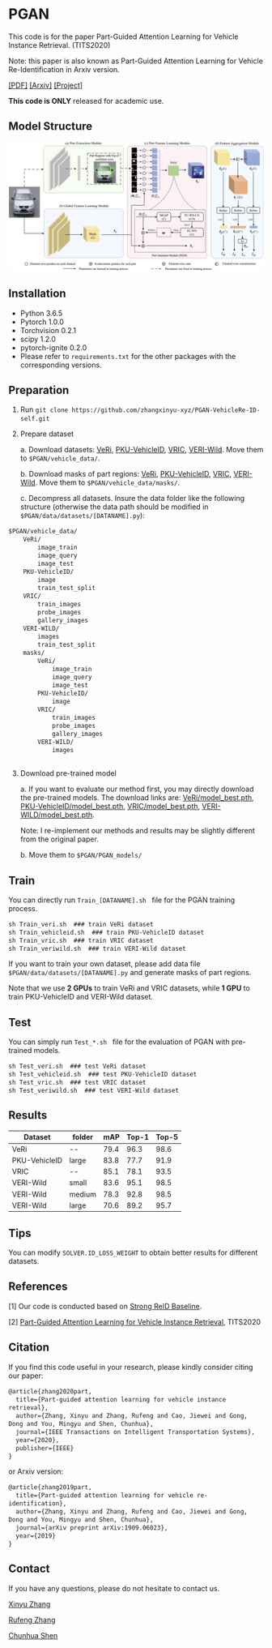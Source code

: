 # PGAN

This code is for the paper Part-Guided Attention Learning for Vehicle Instance Retrieval. (TITS2020)

Note: this paper is also known as Part-Guided Attention Learning for Vehicle Re-Identification in Arxiv version.

[[PDF]](https://ieeexplore.ieee.org/document/9244142)
[[Arxiv]](https://arxiv.org/abs/1909.06023v4)
[[Project]](https://github.com/zhangxinyu-xyz/PGAN-VehicleRe-ID-self/)

**This code is ONLY** released for academic use.

## Model Structure
<div align=center>
<img src='imgs/pipeline.png' width='800'>
</div>

## Installation

- Python 3.6.5 
- Pytorch 1.0.0 
- Torchvision 0.2.1
- scipy 1.2.0
- pytorch-ignite 0.2.0
- Please refer to `requirements.txt` for the other packages with the corresponding versions.

## Preparation
1. Run `git clone https://github.com/zhangxinyu-xyz/PGAN-VehicleRe-ID-self.git`
2. Prepare dataset

    a. Download datasets: [VeRi](https://github.com/JDAI-CV/VeRidataset), [PKU-VehicleID](https://pkuml.org/resources/pku-vehicleid.html), [VRIC](https://qmul-vric.github.io/), [VERI-Wild](https://github.com/PKU-IMRE/VERI-Wild). Move them to ```$PGAN/vehicle_data/```.

    b. Download masks of part regions: [VeRi](https://github.com/JDAI-CV/VeRidataset), [PKU-VehicleID](https://pkuml.org/resources/pku-vehicleid.html), [VRIC](https://qmul-vric.github.io/), [VERI-Wild](https://github.com/PKU-IMRE/VERI-Wild). Move them to ```$PGAN/vehicle_data/masks/```.

    c. Decompress all datasets. Insure the data folder like the following structure (otherwise the data path should be modified in ```$PGAN/data/datasets/[DATANAME].py```):
```
$PGAN/vehicle_data/
    VeRi/
        image_train
        image_query
        image_test
    PKU-VehicleID/
        image
        train_test_split
    VRIC/
        train_images
        probe_images
        gallery_images
    VERI-WILD/
        images
        train_test_split
    masks/
        VeRi/
            image_train
            image_query
            image_test
        PKU-VehicleID/
            image
        VRIC/
            train_images
            probe_images
            gallery_images
        VERI-WILD/
            images
        
```
3. Download pre-trained model

    a. If you want to evaluate our method first, you may directly download the pre-trained models. The download links are: [VeRi/model_best.pth](https://drive.google.com/drive/folders/1agfeth3tQ2lpjI7A6AiLGQ0AwzDqvsne?usp=sharing), [PKU-VehicleID/model_best.pth](https://drive.google.com/drive/folders/1agfeth3tQ2lpjI7A6AiLGQ0AwzDqvsne?usp=sharing), [VRIC/model_best.pth](https://drive.google.com/drive/folders/1agfeth3tQ2lpjI7A6AiLGQ0AwzDqvsne?usp=sharing), [VERI-WILD/model_best.pth](https://drive.google.com/drive/folders/1agfeth3tQ2lpjI7A6AiLGQ0AwzDqvsne?usp=sharing).
    
    Note: I re-implement our methods and results may be slightly different from the original paper. 
    
    b. Move them to ```$PGAN/PGAN_models/```

## Train
You can directly run `Train_[DATANAME].sh ` file for the PGAN training process.

```
sh Train_veri.sh  ### train VeRi dataset
sh Train_vehicleid.sh  ### train PKU-VehicleID dataset
sh Train_vric.sh  ### train VRIC dataset
sh Train_veriwild.sh  ### train VERI-Wild dataset
```

If you want to train your own dataset, please add data file ```$PGAN/data/datasets/[DATANAME].py``` and generate masks of part regions.

Note that we use **2 GPUs** to train VeRi and VRIC datasets, while **1 GPU** to train PKU-VehicleID and VERI-Wild dataset.

## Test
You can simply run `Test_*.sh ` file for the evaluation of PGAN with pre-trained models.

```
sh Test_veri.sh  ### test VeRi dataset
sh Test_vehicleid.sh  ### test PKU-VehicleID dataset
sh Test_vric.sh  ### test VRIC dataset
sh Test_veriwild.sh  ### test VERI-Wild dataset
```

## Results
| Dataset | folder | mAP | Top-1 | Top-5 |
| --- | -- | -- | -- | -- |
| VeRi | -- | 79.4 | 96.3 | 98.6 |
| PKU-VehicleID | large | 83.8 | 77.7 | 91.9 |
| VRIC | -- | 85.1 | 78.1 | 93.5 |
| VERI-Wild | small | 83.6 | 95.1 | 98.5 | 
| VERI-Wild | medium | 78.3 | 92.8 | 98.5 | 
| VERI-Wild | large | 70.6 | 89.2 | 95.7 | 

## Tips
You can modify ```SOLVER.ID_LOSS_WEIGHT``` to obtain better results for different datasets. 

## References
[1] Our code is conducted based on [Strong ReID Baseline](https://github.com/michuanhaohao/reid-strong-baseline).

[2] [Part-Guided Attention Learning for Vehicle Instance Retrieval](https://ieeexplore.ieee.org/document/9244142), TITS2020

## Citation

If you find this code useful in your research, please kindly consider citing our paper:

    @article{zhang2020part,
      title={Part-guided attention learning for vehicle instance retrieval},
      author={Zhang, Xinyu and Zhang, Rufeng and Cao, Jiewei and Gong, Dong and You, Mingyu and Shen, Chunhua},
      journal={IEEE Transactions on Intelligent Transportation Systems},
      year={2020},
      publisher={IEEE}
    }
    
or Arxiv version:

    @article{zhang2019part,
      title={Part-guided attention learning for vehicle re-identification},
      author={Zhang, Xinyu and Zhang, Rufeng and Cao, Jiewei and Gong, Dong and You, Mingyu and Shen, Chunhua},
      journal={arXiv preprint arXiv:1909.06023},
      year={2019}
    }


## Contact

If you have any questions, please do not hesitate to contact us.

[Xinyu Zhang](https://zhangxinyu-xyz.github.io/)

[Rufeng Zhang](https://github.com/zzzzzz0407)

[Chunhua Shen](https://cshen.github.io/)


